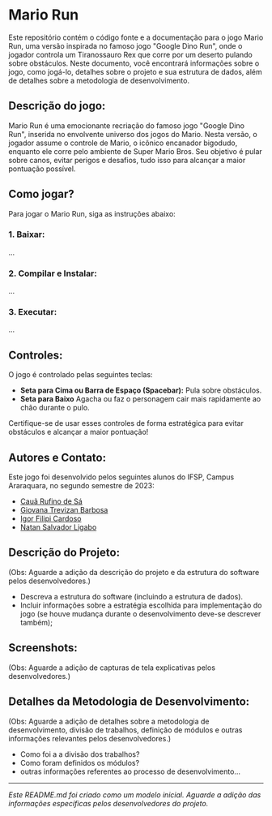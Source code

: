 # Mario Run

Este repositório contém o código fonte e a documentação para o jogo Mario Run, uma versão inspirada no famoso jogo "Google Dino Run", onde o jogador controla um Tiranossauro Rex que corre por um deserto pulando sobre obstáculos. Neste documento, você encontrará informações sobre o jogo, como jogá-lo, detalhes sobre o projeto e sua estrutura de dados, além de detalhes sobre a metodologia de desenvolvimento.


## Descrição do jogo:

Mario Run é uma emocionante recriação do famoso jogo "Google Dino Run", inserida no envolvente universo dos jogos do Mario. Nesta versão, o jogador assume o controle de Mario, o icônico encanador bigodudo, enquanto ele corre pelo ambiente de Super Mario Bros. Seu objetivo é pular sobre canos, evitar perigos e desafios, tudo isso para alcançar a maior pontuação possível. 


## Como jogar?

Para jogar o Mario Run, siga as instruções abaixo:

### 1. Baixar:
...

### 2. Compilar e Instalar:
...

### 3. Executar:
...

## Controles:

O jogo é controlado pelas seguintes teclas:

- **Seta para Cima ou Barra de Espaço (Spacebar):** Pula sobre obstáculos.
- **Seta para Baixo** Agacha ou faz o personagem cair mais rapidamente ao chão durante o pulo.

Certifique-se de usar esses controles de forma estratégica para evitar obstáculos e alcançar a maior pontuação!

## Autores e Contato:

Este jogo foi desenvolvido pelos seguintes alunos do IFSP, Campus Araraquara, no segundo semestre de 2023:

 - [Cauã Rufino de Sá](https://github.com/CauaDeSa)
 - [Giovana Trevizan Barbosa](https://github.com/giovanatrevizanbarbosa)
 - [Igor Filipi Cardoso](https://github.com/IgorFilipiCardoso)
 - [Natan Salvador Ligabo](https://github.com/natansalvadorligabo)


## Descrição do Projeto:

(Obs: Aguarde a adição da descrição do projeto e da estrutura do software pelos desenvolvedores.)
- Descreva a estrutura do software (incluindo a estrutura de dados). 
- Incluir informações sobre a estratégia escolhida para implementação do jogo (se houve mudança durante o desenvolvimento deve-se descrever também);


## Screenshots:

(Obs: Aguarde a adição de capturas de tela explicativas pelos desenvolvedores.)


## Detalhes da Metodologia de Desenvolvimento:

(Obs: Aguarde a adição de detalhes sobre a metodologia de desenvolvimento, divisão de trabalhos, definição de módulos e outras informações relevantes pelos desenvolvedores.)
- Como foi a a divisão dos trabalhos?
- Como foram definidos os módulos?
- outras informações referentes ao processo de desenvolvimento...

---

*Este README.md foi criado como um modelo inicial. Aguarde a adição das informações específicas pelos desenvolvedores do projeto.*


